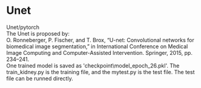# Unet<br>
Unet/pytorch<br>
    The Unet is proposed by:<br>
    O. Ronneberger, P. Fischer, and T. Brox, “U-net: Convolutional networks for biomedical image segmentation,” in International Conference on Medical Image Computing and Computer-Assisted Intervention. Springer, 2015, pp. 234–241.<br>
    One trained model is saved as 'checkpoint\model_epoch_26.pkl'. The train_kidney.py is the training file, and the mytest.py is the test file. The test file can be runned directly.

